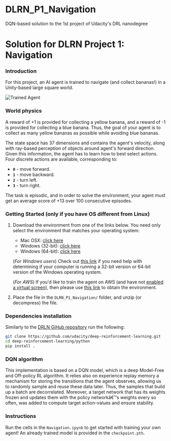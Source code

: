 # DLRN_P1_Navigation
DQN-based solution to the 1st project of Udacity's DRL nanodegree

[//]: # (Image References)

[image1]: https://user-images.githubusercontent.com/10624937/42135619-d90f2f28-7d12-11e8-8823-82b970a54d7e.gif "Trained Agent"

# Solution for DLRN Project 1: Navigation

### Introduction

For this project, an AI agent is trained to navigate (and collect bananas!) in a Unity-based large square world.  

![Trained Agent][image1]

### World physics

A reward of +1 is provided for collecting a yellow banana, and a reward of -1 is provided for collecting a blue banana.  Thus, the goal of your agent is to collect as many yellow bananas as possible while avoiding blue bananas.  

The state space has 37 dimensions and contains the agent's velocity, along with ray-based perception of objects around agent's forward direction.  Given this information, the agent has to learn how to best select actions.  Four discrete actions are available, corresponding to:
- **`0`** - move forward.
- **`1`** - move backward.
- **`2`** - turn left.
- **`3`** - turn right.

The task is episodic, and in order to solve the environment, your agent must get an average score of +13 over 100 consecutive episodes.

### Getting Started (only if you have OS different from Linux)

1. Download the environment from one of the links below.  You need only select the environment that matches your operating system:
    - Mac OSX: [click here](https://s3-us-west-1.amazonaws.com/udacity-drlnd/P1/Banana/Banana.app.zip)
    - Windows (32-bit): [click here](https://s3-us-west-1.amazonaws.com/udacity-drlnd/P1/Banana/Banana_Windows_x86.zip)
    - Windows (64-bit): [click here](https://s3-us-west-1.amazonaws.com/udacity-drlnd/P1/Banana/Banana_Windows_x86_64.zip)
    
    (_For Windows users_) Check out [this link](https://support.microsoft.com/en-us/help/827218/how-to-determine-whether-a-computer-is-running-a-32-bit-version-or-64) if you need help with determining if your computer is running a 32-bit version or 64-bit version of the Windows operating system.

    (_For AWS_) If you'd like to train the agent on AWS (and have not [enabled a virtual screen](https://github.com/Unity-Technologies/ml-agents/blob/master/docs/Training-on-Amazon-Web-Service.md)), then please use [this link](https://s3-us-west-1.amazonaws.com/udacity-drlnd/P1/Banana/Banana_Linux_NoVis.zip) to obtain the environment.

2. Place the file in the `DLRN_P1_Navigation/` folder, and unzip (or decompress) the file. 
### Dependencies installation
Similarly to the [DRLN GiHub repository](https://github.com/udacity/deep-reinforcement-learning) run the following: 
```bash
git clone https://github.com/udacity/deep-reinforcement-learning.git
cd deep-reinforcement-learning/python
pip install .
```
### DQN algorithm
This implementation is based on a DQN model, which is a deep Model-Free and	Off-policy RL algorithm. It relies also on experience replay memory a mechanism for storing the transitions that the agent observes, allowing us to randomly sample and reuse these data later. Thus, the samples that build up a batch are decorrelated. Moreover, a target network that has its weights frozen and updates them with the policy networkâ€™s weights every so often, was added to compute target action-values and ensure stability.

### Instructions
Run the cells in the `Navigation.ipynb` to get started with training your own agent! An already trained model is provided in the `checkpoint.pth`. 
